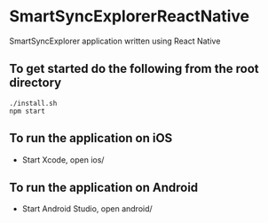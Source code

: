 # SmartSyncExplorerReactNative
SmartSyncExplorer application written using React Native

## To get started do the following from the root directory
``` shell
./install.sh
npm start
```

## To run the application on iOS
* Start Xcode, open ios/

## To run the application on Android
* Start Android Studio, open android/

